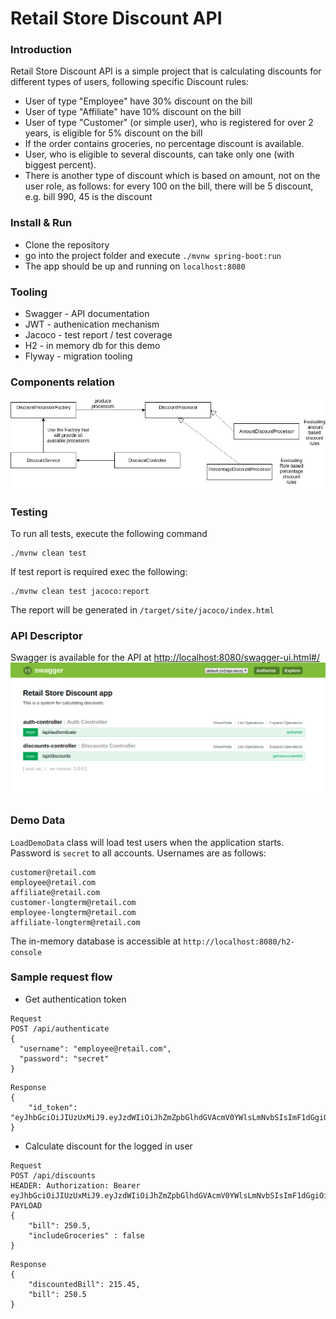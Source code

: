 # Retail Store Discount API

### Introduction
Retail Store Discount API is a simple project that is calculating discounts for different
types of users, following specific Discount rules:
- User of type "Employee" have 30% discount on the bill
- User of type "Affiliate" have 10% discount on the bill
- User of type "Customer" (or simple user), who is registered for over 2 years, is eligible
for 5% discount on the bill
- If the order contains groceries, no percentage discount is available.
- User, who is eligible to several discounts, can take only one (with biggest percent).
- There is another type of discount which is based on amount, not on the user role, as follows:
for every 100 on the bill, there will be 5 discount, e.g. bill 990, 45 is the discount

### Install & Run
- Clone the repository
- go into the project folder and execute `./mvnw spring-boot:run`
- The app should be up and running on `localhost:8080`

### Tooling
- Swagger - API documentation
- JWT - authenication mechanism
- Jacoco - test report / test coverage
- H2 - in memory db for this demo
- Flyway - migration tooling

### Components relation
![](doc/rels.jpg)

### Testing
To run all tests, execute the following command
```
./mvnw clean test
```
If test report is required exec the following:
```
./mvnw clean test jacoco:report
```
The report will be generated in `/target/site/jacoco/index.html`

### API Descriptor
Swagger is available for the API at [http://localhost:8080/swagger-ui.html#/](http://localhost:8080/swagger-ui.html#/)
![](doc/swagger.png)

### Demo Data
`LoadDemoData` class will load test users when the application starts.
Password is `secret` to all accounts.
Usernames are as follows:
```
customer@retail.com
employee@retail.com
affiliate@retail.com
customer-longterm@retail.com
employee-longterm@retail.com
affiliate-longterm@retail.com
```
The in-memory database is accessible at `http://localhost:8080/h2-console`

### Sample request flow
- Get authentication token
```
Request
POST /api/authenticate
{
  "username": "employee@retail.com",
  "password": "secret"
}
```
```$xslt
Response
{
    "id_token": "eyJhbGciOiJIUzUxMiJ9.eyJzdWIiOiJhZmZpbGlhdGVAcmV0YWlsLmNvbSIsImF1dGgiOiJBRkZJTElBVEUsQ1VTVE9NRVIiLCJleHAiOjE1NjA2Nzc3NDZ9.Th0jfgMYSqOtMtqb4yS0aSJYcwnadswVx25C5dbZWSxq8fcNso6XLkz9ICy7TKJESx3bx7987FxcySdfS7__kQ"
}
```
- Calculate discount for the logged in user
```$xslt
Request
POST /api/discounts
HEADER: Authorization: Bearer eyJhbGciOiJIUzUxMiJ9.eyJzdWIiOiJhZmZpbGlhdGVAcmV0YWlsLmNvbSIsImF1dGgiOiJBRkZJTElBVEUsQ1VTVE9NRVIiLCJleHAiOjE1NjA2Nzc3NDZ9.Th0jfgMYSqOtMtqb4yS0aSJYcwnadswVx25C5dbZWSxq8fcNso6XLkz9ICy7TKJESx3bx7987FxcySdfS7__kQ
PAYLOAD
{
	"bill": 250.5,
	"includeGroceries" : false
}
```
```$xslt
Response
{
    "discountedBill": 215.45,
    "bill": 250.5
}
```